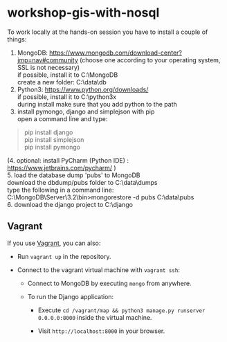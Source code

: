 # workshop-gis-with-nosql

To work locally at the hands-on session you have to install a couple of things:    
1. MongoDB: https://www.mongodb.com/download-center?jmp=nav#community (choose one according to your operating system, SSL is not necessary)    
  if possible, install it to C:\MongoDB     
  create a new folder: C:\data\db    
2. Python3: https://www.python.org/downloads/    
  if possible, install it to C:\python3x      
  during install make sure that you add python to the path    
3. install pymongo, django and simplejson with pip      
  open a command line and type:    
  >pip install django    
  >pip install simplejson     
  >pip install pymongo     

(4. optional: install PyCharm (Python IDE) : https://www.jetbrains.com/pycharm/ )    
5. load the database dump 'pubs' to MongoDB    
   download the dbdump/pubs folder to C:\data\dumps    
   type the following in a command line:    
    C:\MongoDB\Server\3.2\bin>mongorestore -d pubs C:\data\pubs         
6. download the django project to C:\django

## Vagrant

If you use [Vagrant](https://www.vagrantup.com), you can also:

* Run `vagrant up` in the repository.

* Connect to the vagrant virtual machine with `vagrant ssh`:

    * Connect to MongoDB by executing `mongo` from anywhere.

    * To run the Django application:

        * Execute `cd /vagrant/map && python3 manage.py runserver 0.0.0.0:8000` inside the virtual machine.

        * Visit `http://localhost:8000` in your browser.
